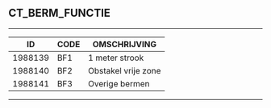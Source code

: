 ## CT_BERM_FUNCTIE

***

|ID                              	|CODE          	|OMSCHRIJVING|
|------                          	|----          	|-----    |
|1988139|BF1|1 meter strook|
|1988140|BF2|Obstakel vrije zone|
|1988141|BF3|Overige bermen|


***
